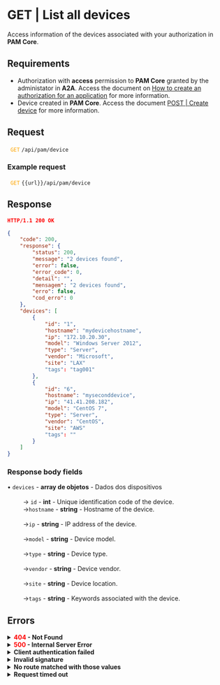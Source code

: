 # GET | List all devices

Access information of the devices associated with your authorization in  **PAM Core**.

## Requirements
* Authorization with **access** permission to **PAM Core** granted by the administator in **A2A**. 
Access the document on [How to create an authorization for an application](/v3-33/docs/a2a-how-to-create-an-authorization-for-an-application) for more information.
* Device created in **PAM Core**. 
Access the document [POST | Create device](/v3-33/docs/api-post-create-device) for more information.

## Request

 <code><span style="color:orange"> GET</code></span> `/api/pam/device`


### Example request

<code><span style="color:orange"> GET</code></span> `{{url}}/api/pam/device`  
  
  
  ## Response 

 ```json
HTTP/1.1 200 OK 
```
```json
{
    "code": 200,
    "response": {
        "status": 200,
        "message": "2 devices found",
        "error": false,
        "error_code": 0,
        "detail": "",
        "mensagem": "2 devices found",
        "erro": false,
        "cod_erro": 0
    },
    "devices": [
        {
            "id": "1",
            "hostname": "mydevicehostname",
            "ip": "172.10.20.30",
            "model": "Windows Server 2012",
            "type": "Server",
            "vendor": "Microsoft",
            "site": "LAX"
	        "tags": "tag001"
        },
        {
            "id": "6",
            "hostname": "myseconddevice",
            "ip": "41.41.208.182",
            "model": "CentOS 7",
            "type": "Server",
            "vendor": "CentOS",
            "site": "AWS"
	        "tags": ""
        }
    ]
}
```
 
 ### Response body fields

    
<summary>&#8226; <code>devices</code> - <b>array de objetos</b> - Dados dos dispositivos</summary>

<br>
<summary>&nbsp;&emsp;&emsp;&nbsp;→ <code>id</code> - <b>int</b> - Unique identification code of the device.
    
<br>
<summary>&nbsp;&emsp;&emsp;&nbsp;→<code>hostname</code> - <b>string</b> - Hostname of the device.</summary>
    
<br>
<summary>&nbsp;&emsp;&emsp;&nbsp;→<code>ip</code> - <b>string</b> - IP address of the device.</summary>

<br>
<summary>&nbsp;&emsp;&emsp;&nbsp;→<code>model</code> - <b>string</b> - Device model.</summary>

<br>
<summary>&nbsp;&emsp;&emsp;&nbsp;→<code>type</code> - <b>string</b> - Device type.</summary>

<br>
<summary>&nbsp;&emsp;&emsp;&nbsp;→<code>vendor</code> - <b>string</b> - Device vendor.</summary>

<br>
<summary>&nbsp;&emsp;&emsp;&nbsp;→<code>site</code> - <b>string</b> - Device location.</summary>

<br>
<summary>&nbsp;&emsp;&emsp;&nbsp;→<code>tags</code> - <b>string</b> - Keywords associated with the device.</summary>



 ## Errors
 
 
<details>
<summary><b><span style="color:red">404</span> - Not Found</b></summary>

***
<b>Message: "Resource sub not found"</b><br>

<p><b>Possible cause</b>: the URL or the requested resource isn’t correct.<br>
        
<b>Solution</b>: check the URL and make sure the parameter is correct.</p>
* * *
</details>


<details>
 
<summary><b><span style="color:red">500</span> - Internal Server Error</b></summary>

***
    
<b>Message: "Unexpected error."</b><br>
 
<p><b>Possible cause</b>: the error is in the senhasegura server.<br>
        
<b>Solution</b>: contact the support team for more information.</p>

***

<b>Message: "You are not authorized to access this resource."</b>

<p><b>Possible cause</b>: you don’t have the authorization to access this resource.<br>
        
<b>Solution</b>: ask the administrator to check your permission to access the <b>PAM Core</b> resources in <b>A2A</b>.</p>

* * *
 </details>   

  

<details>
<summary><b>Client authentication failed</b></summary>

*** 
   
<b>Message: "Client authentication failed."</b>
<p><b>Possible cause</b>: failure in your application authentication with the senhasegura server. <br>
        
<b>Solution</b>: check the authentication parameters such as <code>Access Token URL</code>, <code>Client ID</code> e <code>Client secret</code> and request a new access token.</p>
 
* * *   
</details>
     
  

<details>
<summary><b>Invalid signature</b></summary>

*** 
    
<b>Message: "Invalid signature"</b>
    
<p><b>Possible cause</b>: failure in recognizing the URL of the client application.
        
<b>Solution</b>: check the URL of the client application and resent the request.</p>

* * * 
</details>
     

<details>
    <summary><b>No route matched with those values</b></summary>
    
***   
    
<b>Message: "No route matched with those values."</b>
   <p><b>Possible cause</b>: the authorization header is missing in the API request.<br>
        
  <b>Solution</b>: request a new access token.</p>
   
 * * *
</details>
 

<details>
    <summary><b> Request timed out</b></summary>
    
***
    
<b>Message: "Request timed out."</b>
<p><b>Possible cause</b>: the request time has expired.<br>
        
<b>Solution</b>: check the connectivity between the source of the request and the senhasegura server.</p>
</details>